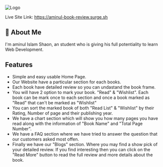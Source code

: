 
![Logo](https://i.ibb.co/5GFzGCW/Realty-Nest-1.png)


Live Site Link: https://aminul-book-review.surge.sh

## 🚀 About Me
I'm aminul Islam Shaon, an student who is giving his full potentiality to learn Web Development.


## Features

- Simple and easy usable Home Page.
- Our Website have a particular section for each books.
- Each book have detailed review so you can undastand the book frame.
- You will have 2 option to mark your book. "Read" & "Wishlist". Each book can be mark once to each section and once a book marked as "Read" that can't be marked as "Wishlist"
- You can sort the marked book of both "Read List" & "Wishlist" by their Rating, Number of page and their publishing year.
- We have a chart section which will show you how many pages you have read along with the information of "Book Name" and "Total Page Number".
- We have a FAQ section where we have tried to answer the question that our customers asked most offen.
- Finally we have our "Blogs" section. Where you may find a show pick of your detailed review. If you find interesting then you can click on the "Read More" button to read the full review and more details about the book.

